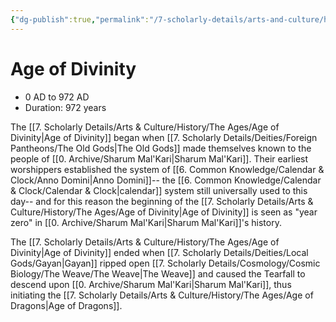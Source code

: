 ```yaml
---
{"dg-publish":true,"permalink":"/7-scholarly-details/arts-and-culture/history/the-ages/age-of-divinity/","noteIcon":""}
---
```


# Age of Divinity

- 0 AD to 972 AD
- Duration: 972 years

The [[7. Scholarly Details/Arts & Culture/History/The Ages/Age of Divinity\|Age of Divinity]] began when [[7. Scholarly Details/Deities/Foreign Pantheons/The Old Gods\|The Old Gods]] made themselves known to the people of [[0. Archive/Sharum Mal'Kari\|Sharum Mal'Kari]]. Their earliest worshippers established the system of [[6. Common Knowledge/Calendar & Clock/Anno Domini\|Anno Domini]]-- the [[6. Common Knowledge/Calendar & Clock/Calendar & Clock\|calendar]] system still universally used to this day-- and for this reason the beginning of the [[7. Scholarly Details/Arts & Culture/History/The Ages/Age of Divinity\|Age of Divinity]] is seen as "year zero" in [[0. Archive/Sharum Mal'Kari\|Sharum Mal'Kari]]'s history. 

The [[7. Scholarly Details/Arts & Culture/History/The Ages/Age of Divinity\|Age of Divinity]] ended when [[7. Scholarly Details/Deities/Local Gods/Gayan\|Gayan]] ripped open [[7. Scholarly Details/Cosmology/Cosmic Biology/The Weave/The Weave\|The Weave]] and caused the Tearfall to descend upon [[0. Archive/Sharum Mal'Kari\|Sharum Mal'Kari]], thus initiating the [[7. Scholarly Details/Arts & Culture/History/The Ages/Age of Dragons\|Age of Dragons]]. 